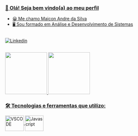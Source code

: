 <div align="center">
  <a href="https://github.com/maiconandredasilva">
</div>

### 👋 Olá! Seja bem vindo(a) ao meu perfil


- 😀 Me chamo Maicon Andre da Silva
- 🖥 Sou formado em Análise e Desenvolvimento de Sistemas

##

[![Linkedin](https://img.shields.io/badge/LinkedIn-0077B5?style=for-the-badge&logo=linkedin&logoColor=white)](https://www.linkedin.com/in/maicon-silva-689b9828/)

##

<div>
  <a href="https://beacons.ai/maiconandredasilva"><img height="135em" src="https://github-readme-stats.vercel.app/api?username=maiconandredasilva&show_icons=true&theme=dracula&include_all_commits=true&count_private=true"/> <img height="135em" src="https://github-readme-stats.vercel.app/api/top-langs/?username=maiconandredasilva&layout=compact&theme=tokyonight&langs_count=6&hide=c++"  /> 
</div>

### 🛠️ Tecnologias e ferramentas que utilizo:

<div>
  <img align="center" alt="VSCODE" height="50" width="60" src="https://cdn.jsdelivr.net/gh/devicons/devicon/icons/vscode/vscode-original-wordmark.svg" />
  <img align="center" alt="Javascript" height="50" width="60" src="https://cdn.jsdelivr.net/gh/devicons/devicon/icons/javascript/javascript-plain.svg" />
  </div>

